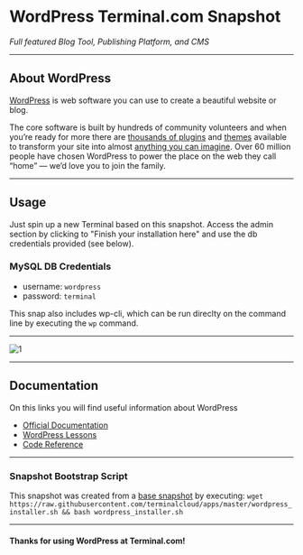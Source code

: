 # **WordPress** Terminal.com Snapshot

*Full featured Blog Tool, Publishing Platform, and CMS*

---

## About WordPress

[WordPress](http://wordpress.org/) is web software you can use to create a beautiful website or blog.

The core software is built by hundreds of community volunteers and when you’re ready for more there are [thousands of plugins](http://wordpress.org/plugins/) and [themes](http://wordpress.org/themes/) available to transform your site into almost [anything you can imagine](http://wordpress.org/showcase/). Over 60 million people have chosen WordPress to power the place on the web they call “home” — we’d love you to join the family.


---

## Usage

Just spin up a new Terminal based on this snapshot. Access the admin section by clicking to "Finish your installation here" and use the db credentials provided (see below).


### MySQL DB Credentials

- username: `wordpress`
- password: `terminal`

This snap also includes wp-cli, which can be run direclty on the command line by executing the `wp` command.

---

![1](https://s.w.org/screenshots/3.9/dashboard.png)

---

## Documentation

On this links you will find useful information about WordPress
- [Official Documentation](http://codex.wordpress.org/Main_Page)
- [WordPress Lessons](http://codex.wordpress.org/WordPress_Lessons)
- [Code Reference](http://developer.wordpress.org/reference)

---

### Snapshot Bootstrap Script

This snapshot was created from a [base snapshot](https://www.terminal.com/tiny/FzpHiTXG1K) by executing:
`wget https://raw.githubusercontent.com/terminalcloud/apps/master/wordpress_installer.sh && bash wordpress_installer.sh`

---

#### Thanks for using WordPress at Terminal.com!

